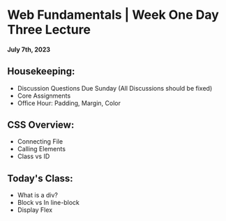 # Web Fundamentals | Week One Day Three Lecture
#### July 7th, 2023

## Housekeeping:
- Discussion Questions Due Sunday (All Discussions should be fixed)
- Core Assignments
- Office Hour: Padding, Margin, Color

## CSS Overview:
- Connecting File
- Calling Elements
- Class vs ID

## Today's Class:
- What is a div?
- Block vs In line-block
- Display Flex
